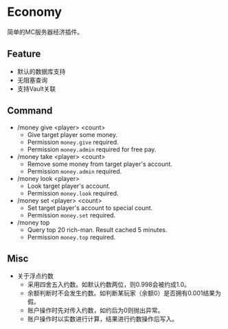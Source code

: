 # Economy
简单的MC服务器经济插件。

## Feature
* 默认的数据库支持
* 无阻塞查询
* 支持Vault关联

## Command
* /money give \<player> \<count>
    * Give target player some money.
    * Permission `money.give` required.
    * Permission `money.admin` required for free pay.
* /money take \<player> \<count>
    * Remove some money from target player's account.
    * Permission `money.admin` required.
* /money look \<player>
    * Look target player's account.
    * Permission `money.look` required.
* /money set \<player> \<count>
    * Set target player's account to special count.
    * Permission `money.set` required.
* /money top
    * Query top 20 rich-man. Result cached 5 minutes.
    * Permission `money.top` required.
    
## Misc
* 关于浮点约数
    * 采用四舍五入约数。如默认约数两位，则0.998会被约成1.0。
    * 余额判断时不会发生约数。如判断某玩家（余额0）是否拥有0.001结果为假。
    * 账户操作时先对传入约数，如约后为0则抛出异常。
    * 账户操作时以实数进行计算，结果进行约数操作后写入。
